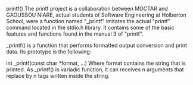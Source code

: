 printf()
The printf project is a collaboration between MOCTAR and GAOUSSOU NIARE, actual students of Software Engineering at Holberton School, were a function named "_printf" imitates the actual "printf" command located in the stdio.h library. It contains some of the basic features and functions found in the manual 3 of "printf".

_printf() is a function that performs formatted output conversion and print data. Its prototype is the following:

int _printf(const char *format, ...)
Where format contains the string that is printed. As _printf() is variadic function, it can receives n arguments that replace by n tags written inside the string.

